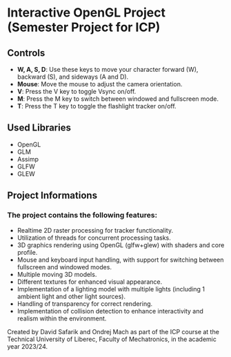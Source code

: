 # Interactive OpenGL Project (Semester Project for ICP)

## Controls

- **W, A, S, D**: Use these keys to move your character forward (W), backward (S), and sideways (A and D).
- **Mouse**: Move the mouse to adjust the camera orientation.
- **V**: Press the V key to toggle Vsync on/off.
- **M**: Press the M key to switch between windowed and fullscreen mode.
- **T**: Press the T key to toggle the flashlight tracker on/off.

## Used Libraries

- OpenGL
- GLM
- Assimp
- GLFW
- GLEW

## Project Informations
### The project contains the following features:

- Realtime 2D raster processing for tracker functionality.
- Utilization of threads for concurrent processing tasks.
- 3D graphics rendering using OpenGL (glfw+glew) with shaders and core profile.
- Mouse and keyboard input handling, with support for switching between fullscreen and windowed modes.
- Multiple moving 3D models.
- Different textures for enhanced visual appearance.
- Implementation of a lighting model with multiple lights (including 1 ambient light and other light sources).
- Handling of transparency for correct rendering.
- Implementation of collision detection to enhance interactivity and realism within the environment.

Created by David Safarik and Ondrej Mach as part of the ICP course at the Technical University of Liberec, Faculty of Mechatronics, in the academic year 2023/24.
